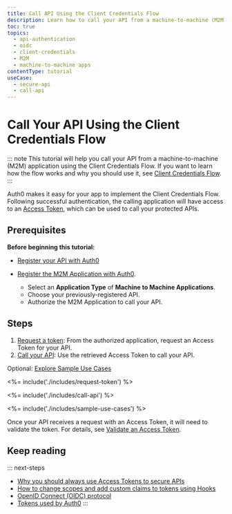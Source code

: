 ```yaml
---
title: Call API Using the Client Credentials Flow
description: Learn how to call your API from a machine-to-machine (M2M) application using the Client Credentials Flow.
toc: true
topics:
  - api-authentication
  - oidc
  - client-credentials
  - M2M
  - machine-to-machine apps
contentType: tutorial
useCase:
  - secure-api
  - call-api
---
```

# Call Your API Using the Client Credentials Flow

::: note
This tutorial will help you call your API from a machine-to-machine (M2M) application using the Client Credentials Flow. If you want to learn how the flow works and why you should use it, see [Client Credentials Flow](/flows/concepts/client-credentials).
:::

Auth0 makes it easy for your app to implement the Client Credentials Flow. Following successful authentication, the calling application will have access to an [Access Token](/tokens/concepts/access-tokens), which can be used to call your protected APIs.

## Prerequisites

**Before beginning this tutorial:**

* [Register your API with Auth0](/architecture-scenarios/server-api/part-2#configure-the-api)

* [Register the M2M Application with Auth0](/dashboard/guides/applications/register-app-m2m). 
  * Select an **Application Type** of **Machine to Machine Applications**.
  * Choose your previously-registered API.    
  * Authorize the M2M Application to call your API.

## Steps

1. [Request a token](#request-token): 
From the authorized application, request an Access Token for your API. 
2. [Call your API](#call-your-api): 
Use the retrieved Access Token to call your API.

Optional: [Explore Sample Use Cases](#sample-use-cases)

<%= include('./includes/request-token') %>

<%= include('./includes/call-api') %>

<%= include('./includes/sample-use-cases') %>


Once your API receives a request with an Access Token, it will need to validate the token. For details, see [Validate an Access Token](/tokens/guides/access-token/validate-access-token).


## Keep reading

::: next-steps
- [Why you should always use Access Tokens to secure APIs](/api-auth/why-use-access-tokens-to-secure-apis)
- [How to change scopes and add custom claims to tokens using Hooks](/api-auth/tutorials/client-credentials/customize-with-hooks)
- [OpenID Connect (OIDC) protocol](/protocols/oidc)
- [Tokens used by Auth0](/tokens)
:::
